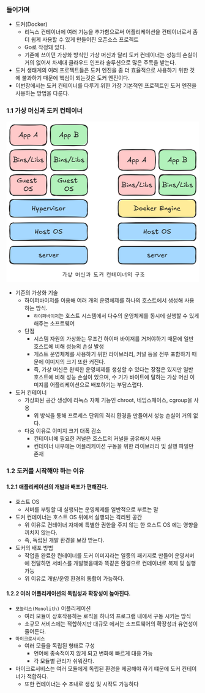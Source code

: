 ### 들어가며

- 도커(Docker)
    - 리눅스 컨테이너에 여러 기능을 추가함으로써 어플리케이션을 컨테이너로서 좀 더 쉽게 사용할 수 있게 만들어진 오픈소스 프로젝트
    - Go로 작정돼 있다.
    - 기존에 쓰이던 가상화 방식인 가상 머신과 달리 도커 컨테이너는 성능의 손실이 거의 없어서 차세대 클라우드 인프라 솔루션으로 많은 주목을 받는다.
- 도커 생태계의 여러 프로젝트들은 도커 엔진을 좀 더 효율적으로 사용하기 위한 것에 불과하기 때문에 핵심이 되는것은 도커 엔진이다.
- 이번장에서는 도커 컨테이너를 다루기 위한 가장 기본적인 프로젝트인 도커 엔진을 사용하는 방법을 다룬다.

### 1.1 가상 머신과 도커 컨테이너

![alt text](1장_가상머신과%20도커%20컨테이너%20구조.png)

- 기존의 가상화 기술
    - 하이퍼바이저를 이용해 여러 개의 운영체제를 하나의 호스트에서 생성해 사용하는 방식.
        - `하이퍼바이저`는 호스트 시스템에서 다수의 운영체제를 동시에 실행할 수 있게 해주는 소프트웨어
    - 단점
        - 시스템 자원의 가상화는 무조건 하이퍼 바이저를 거처야하기 때문에 일반 호스트에 비해 성능의 손실 발생
        - 게스트 운영체제를 사용하기 위한 라이브러리, 커널 등을 전부 포함하기 때문에 이미지의 크기 또한 커진다.
        - 즉, 가상 머신은 완벽한 운영체제를 생성할 수 있다는 장점은 있지만 일반 호스트에 비해 성능 손실이 있으며, 수 기가 바이트에 달하는 가상 머신 이미지를 어플리케이션으로 배포하기는 부담스럽다.
- 도커 컨테이너
    - 가상화된 공간 생성에 리눅스 자체 기능인 chroot, 네임스페이스, cgroup을 사용
        - 위 방식을 통해 프로세스 단위의 격리 환경을 만들어서 성능 손실이 거의 없다.
    - 다음 이유로 이미지 크기 대폭 감소
        - 컨테이너에 필요한 커널은 호스트의 커널을 공유해서 사용
        - 컨테이너 내부에는 어플리케이션 구동을 위한 라이브러리 및 실행 파일만 존재

### 1.2 도커를 시작해야 하는 이유

#### 1.2.1 애플리케이션의 개발과 배포가 편해진다.

- 호스트 OS
    - 서버를 부팅할 때 실행되는 운영체제를 일반적으로 부르는 말
- 도커 컨테이너는 호스트 OS 위에서 실행되는 격리된 공간
    - 위 이유로 컨테이너 자체에 특별한 권한을 주지 않는 한 호스트 OS 에는 영향을 끼치지 않는다.
    - 즉, 독립된 개발 환경을 보장 받는다.
- 도커의 배포 방법
    - 작업을 완료한 컨테이너를 도커 이미지라는 일종의 패키지로 만들어 운영서버에 전달하면 서비스를 개발했을때와 똑같은 환경으로 컨테이너로 복제 및 실행 가능
    - 위 이유로 개발/운영 환경의 통합이 가능하다.

#### 1.2.2 여러 어플리케이션의 독립성과 확장성이 높아진다.

- `모놀리스(Monolith)` 어플리케이션
    - 여러 모듈이 상호작용하는 로직을 하나의 프로그램 내에서 구동 시키는 방식
    - 소규모 서비스에는 적합하지만 대규모 에서는 소프트웨어의 확장성과 유연성이 줄어든다.
- `마이크로서비스`
    - 여러 모듈을 독립된 형태로 구성
        - 언어에 종속적이지 않게 되고 변화에 빠르게 대응 가능
        - 각 모듈별 관리가 쉬워진다.
- 마이크로서비스는 여러 모듈에게 독립된 환경을 제공해야 하기 떄문에 도커 컨테이너가 적합하다.
    - 또한 컨테이너는 수 초내로 생성 및 시작도 가능하다